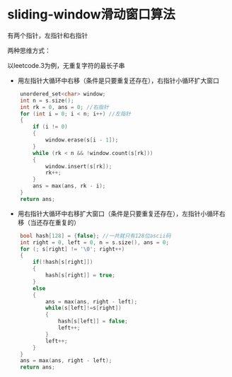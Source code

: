 # sliding-window滑动窗口算法
有两个指针，左指针和右指针

两种思维方式：

以leetcode.3为例，无重复字符的最长子串
* 用左指针大循环中右移（条件是只要重复还存在），右指针小循环扩大窗口
```c++
    unordered_set<char> window;
    int n = s.size();
    int rk = 0, ans = 0; //右指针
    for (int i = 0; i < n; i++) //左指针
    {
        if (i != 0)
        {
            window.erase(s[i - 1]);
        }
        while (rk < n && !window.count(s[rk]))
        {
            window.insert(s[rk]);
            rk++;
        }
        ans = max(ans, rk - i);
    }
    return ans;
```
* 用右指针大循环中右移扩大窗口（条件是只要重复还存在），左指针小循环右移（当还存在重复的）
```c++
    bool hash[128] = {false}; //一共就只有128位ascii码
    int right = 0, left = 0, n = s.size(), ans = 0;
    for (; s[right] != '\0'; right++)
    {
        if(!hash[s[right]])
        {
            hash[s[right]] = true;
        }
        else
        {
            ans = max(ans, right - left);
            while(s[left]!=s[right])
            {
                hash[s[left]] = false;
                left++;
            }
            left++;
        }
    }
    ans = max(ans, right - left);
    return ans;
```